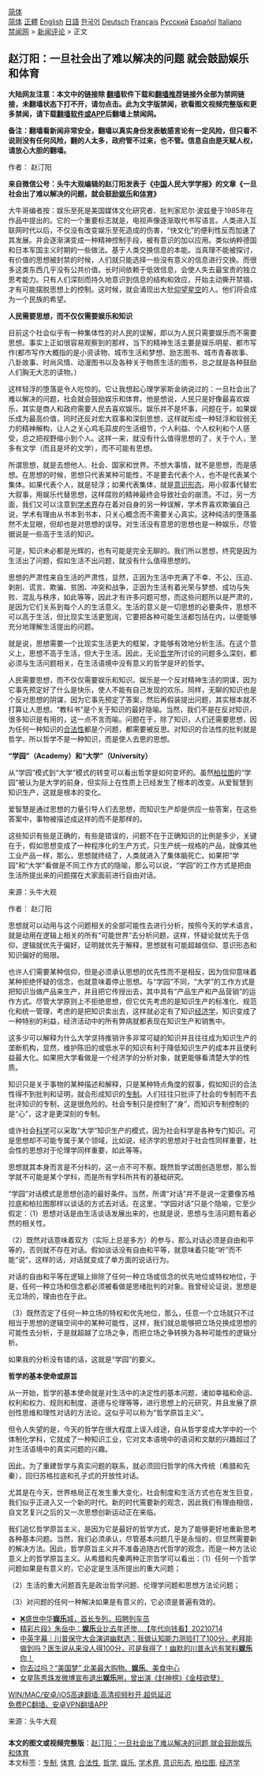  <!-- 面包屑导航 --> <div class="breadcrumb"><!-- GTranslate: https://gtranslate.io/ -->  <div class="switcher notranslate">  <div class="selected">  <a href="#" onclick="return false;"> 简体</a>  </div>  <div class="option">  <a href="https://www.bannedbook.org" onclick="doGTranslate('zh-CN|zh-CN');jQuery('div.switcher div.selected a').html(jQuery(this).html());return false;" title="简体中文" class="nturl selected"> 简体</a>  <a href="https://www.bannedbook.org/zh-tw/" onclick="doGTranslate('zh-CN|zh-TW');jQuery('div.switcher div.selected a').html(jQuery(this).html());return false;" title="繁體中文" class="nturl"> 正體</a>  <a href="https://www.bannedbook.org/en/" onclick="doGTranslate('zh-CN|en');jQuery('div.switcher div.selected a').html(jQuery(this).html());return false;" title="English" class="nturl"> English</a>  <a href="https://www.bannedbook.org/ja/" onclick="doGTranslate('zh-CN|ja');jQuery('div.switcher div.selected a').html(jQuery(this).html());return false;" title="日本語" class="nturl"> 日語</a>  <a href="https://www.bannedbook.org/ko/" onclick="doGTranslate('zh-CN|ko');jQuery('div.switcher div.selected a').html(jQuery(this).html());return false;" title="한국어" class="nturl"> 한국어</a>  <a href="https://www.bannedbook.org/de/" onclick="doGTranslate('zh-CN|de');jQuery('div.switcher div.selected a').html(jQuery(this).html());return false;" title="Deutsch" class="nturl"> Deutsch</a>  <a href="https://www.bannedbook.org/fr/" onclick="doGTranslate('zh-CN|fr');jQuery('div.switcher div.selected a').html(jQuery(this).html());return false;" title="Français" class="nturl"> Français</a>  <a href="https://www.bannedbook.org/ru/" onclick="doGTranslate('zh-CN|ru');jQuery('div.switcher div.selected a').html(jQuery(this).html());return false;" title="Русский" class="nturl"> Русский</a>  <a href="https://www.bannedbook.org/es/" onclick="doGTranslate('zh-CN|es');jQuery('div.switcher div.selected a').html(jQuery(this).html());return false;" title="Español" class="nturl"> Español</a>  <a href="https://www.bannedbook.org/it/" onclick="doGTranslate('zh-CN|it');jQuery('div.switcher div.selected a').html(jQuery(this).html());return false;" title="Italiano" class="nturl"> Italiano</a>  </div>  </div>      <div class='breadcrumb-sub'><!-- Breadcrumb NavXT 6.3.0 --> <a href="https://www.bannedbook.org/" class="home">禁闻网</a> &gt; <a href="https://www.bannedbook.org/bnews/comments/" class="category">新闻评论</a> &gt; 正文</div></div><h2>赵汀阳：一旦社会出了难以解决的问题 就会鼓励娱乐和体育</h2> <p class="notice"><b>大陆网友注意：本文中的链接除 <a href="https://github.com/bannedbook/fanqiang" >翻墙</a>软件下载和<a href="https://github.com/killgcd/justmysocks/blob/master/README.md">翻墙推荐</a>链接外全部为禁网链接，未翻墙状态下打不开，请勿点击。此为文字版禁闻，欲看图文视频完整版和更多禁闻，请下载<a href="https://github.com/bannedbook/fanqiang">翻墙软件或APP</a>后翻墙上禁闻网。</p><p>备注：翻墙看新闻非常安全，翻墙以真实身份发表敏感言论有一定风险，但只看不说则没有任何风险，翻的人太多，政府管不过来，也不管。信息自由是天赋人权，请放心大胆的翻墙。</b></p>  <div class="entry"> <p>作者： 赵汀阳</p> <p><strong>来自微信公号：头牛大观编辑的赵汀阳发表于《<span class='wp_keywordlink_affiliate'><a href="https://www.bannedbook.org/" title="中国" target="_blank">中国</a></span>人民大学学报》的文章《一旦社会出了难以解决的问题，就会鼓励<a href="https://www.bannedbook.org/bnews/tag/%e5%a8%b1%e4%b9%90/" class="st_tag internal_tag" rel="tag" title="标签 娱乐 下的日志">娱乐</a>和<a href="https://www.bannedbook.org/bnews/tag/%e4%bd%93%e8%82%b2/" class="st_tag internal_tag" rel="tag" title="标签 体育 下的日志">体育</a>》</strong></p> <p>大牛哥编者按：娱乐至死是美国媒体文化研究者、批判家尼尔&middot;波兹曼于1985年在作品中提出的。它的一个重要标志就是，电视声像逐渐取代书写语言。人类进入互联网时代以后，不仅没有改变娱乐至死造成的伤害，&ldquo;快文化&rdquo;的便利性反而加速了其发展。并会逐渐演变成一种精神控制手段，被有意识的加以应用。类似纳粹德国和日本军国主义时期的一些做法。基于人类交换信息的本能。当真理不能被探讨，有价值的思想被封禁的时候，人们就只能选择一些没有意义的信息进行交换。而很多这类东西几乎没有公共价值。长时间依赖于低效信息，会使人失去最宝贵的独立思考能力。只有人们深刻而持久地意识到信息的结构和效应，开始主动撕开禁锢，才有可能摆脱思想上的控制。这时候，就会涌现出大批<span class='wp_keywordlink'><a href="https://www.bannedbook.org/forum2/topic1098.html" title="何清漣等： 我們仍在仰望星空 （漓江出版社）" target="_blank">仰望星空</a></span>的人。他们将会成为一个民族的希望。</p> <p><strong>人民需要思想，而不仅仅需要娱乐和知识</strong></p> <p>目前这个社会似乎有一种集体性的对人民的误解，即以为人民只需要娱乐而不需要思想。事实上正如很容易观察到的那样，当下的精神生活主要是娱乐明星、都市写作(都市写作大概指的是小资读物、城市生活和梦想、励志图书、城市青春故事、八卦故事、时尚风情、动漫图书以及各种关于物质生活的图书，总之就是各种鼓励人们胸无大志的读物。）</p> <p>这样轻浮的堕落是令人吃惊的。它让我想起心理学家斯金纳说过的：一旦社会出了难以解决的问题，社会就会鼓励娱乐和体育。他是想说，人民只是好像最喜欢娱乐，其实是商人和政府需要人民去喜欢娱乐。娱乐并不是坏事，问题在于，如果娱乐成为最高价值，同时还反对宏大叙事和深刻思想，这样就形成一种轻浮和软弱无力的精神解构，让人之关心鸡毛蒜皮的生活细节，个人利益、个人权利和个人感受，总之把视野缩小到个人。这样一来，就没有什么值得思想的了，关于个人，至多有文学（而且是坏的文学），而不可能有思想。</p> <p>所谓思想，就是去想他人、社会、国家和世界。不想大事情，就不是思想，而是感想。在思想的时候，思想只代表某种可能性，不是要去代表个人，也不是代表某个集体。如果代表个人，就是轻浮；如果代表集体，就是<a href="https://www.bannedbook.org/bnews/tag/%E6%84%8F%E8%AF%86%E5%BD%A2%E6%80%81/" class="st_tag internal_tag" rel="tag" title="标签 意识形态 下的日志">意识形态</a>。用小叙事代替宏大叙事，用娱乐代替思想，这样腐败的精神最终会导致社会的崩溃。不过，另一方面，我们又可以注意到<a href="https://www.bannedbook.org/bnews/tag/%E5%AD%A6%E6%9C%AF%E7%95%8C/" class="st_tag internal_tag" rel="tag" title="标签 学术界 下的日志">学术界</a>存在着对自身的另一种误解，学术界喜欢欺骗自己说，学术有理由从书本到书本，只关心概念而不需要关心真实。这种纯洁的堕落虽然不太显眼，但却也是对思想的误导。对生活没有意思的思想也是一种娱乐，尽管据说是一些高于生活的知识。</p> <p>可是，知识未必都是光辉的，也有可能是完全无聊的。我们所以思想，终究是因为生活出了问题，假如生活不出问题，就没有什么值得思想的。</p> <p>思想的严肃性来自生活的严肃性，显然，正因为生活中充满了不幸、不公、压迫、剥削、谎言、欺骗、贫困、冲突和战争，正因为生活有着光荣与梦想、成功与失败、混乱与秩序，如此等等，因此才有许多问题可想，而这些问题所以是严肃的，是因为它们关系到每个人的生活意义。生活的意义是一切思想的必要条件，思想不可以高于生活，但比现实生活更宽阔，它要把各种可能生活都包括在内，以便能够充分地理解生活提出的问题。</p>  <p>就是说，思想需要一个比现实生活更大的框架，才能够有效地分析生活。在这个意义上，思想不高于生活，但大于生活。因此，无论<a href="https://www.bannedbook.org/bnews/tag/%E5%93%B2%E5%AD%A6/" class="st_tag internal_tag" rel="tag" title="标签 哲学 下的日志">哲学</a>所讨论的问题多么深刻，都必须与生活问题相关，在生活语境中没有意义的哲学是坏的哲学。</p> <p>人民需要思想，而不仅仅需要娱乐和知识。娱乐是一个反对精神生活的阴谋，因为它事先预定好了什么是快乐，使人不能有自己发现的欢乐。同样，无聊的知识也是个反对思想的阴谋，因为它事先预定了答案，然后再假装提出问题，其实根本就不打算让人思想。&ldquo;教科书&rdquo;是个关于知识的最好隐喻。当然，我们不是在反对知识，很多知识是有用的，这一点不言而喻。问题在于，除了知识，人们还需要思想，因为任何一种知识的<a href="https://www.bannedbook.org/bnews/tag/%E5%90%88%E6%B3%95%E6%80%A7/" class="st_tag internal_tag" rel="tag" title="标签 合法性 下的日志">合法性</a>都是个问题，都需要被反思。对知识的合法性的批判就是哲学，所以哲学不是一种知识，而是使人去思的思想。</p> <p><strong>&ldquo;学园&rdquo;（Academy）和&ldquo;大学&rdquo;（University）</strong></p> <p>从&ldquo;学园&rdquo;模式到&ldquo;大学&rdquo;模式的转变可以看出哲学是如何变坏的。虽然<a href="https://www.bannedbook.org/bnews/tag/%e6%9f%8f%e6%8b%89%e5%9b%be/" class="st_tag internal_tag" rel="tag" title="标签 柏拉图 下的日志">柏拉图</a>的&ldquo;学园&rdquo;被认为是大学的前身，但实际上在性质上已经发生了根本的改变。从爱智慧到知识生产，这就是根本的变化。</p> <p>爱智慧是通过思想的力量引导人们去思想，而知识生产却是供应一些答案，在这些答案中，事物被描述成这样的而不是那样的。</p> <p>这些知识有些是正确的，有些是错误的，问题不在于正确知识的比例是多少，关键在于，假如思想变成了一种程序化的生产方式，只生产统一规格的产品，就像其他工业产品一样，那么，思想就终结了，人类就进入了集体脑死亡。如果把&ldquo;学园&rdquo;和&ldquo;大学&rdquo;看做是不同工作方式的隐喻，那么可以说，&ldquo;学园&rdquo;的工作方式是把由生活所提出来的问题摆在大家面前进行自由对话。</p> <p><p> 来源：头牛大观 </p> <p>作者： 赵汀阳</p> <p>思想就可以动用与这个问题相关的全部可能性去进行分析，按照今天的学术语言，就是动用在逻辑上相关的所有&ldquo;可能世界&rdquo;去分析问题，这样，怀疑论就优先于信仰，逻辑就优先于偏好，证明就优先于解释，思想就有可能超越信仰、意识形态和知识偏好的局限。</p>  <p>也许人们需要某种信仰，但是必须承认思想的优先性而不是相反，因为信仰意味着某种拒绝怀疑的信念，也就意味着停止思想。与&ldquo;学园&rdquo;不同，&ldquo;大学&rdquo;的工作方式是把知识当做产品来生产，并且把它传授出去，其中具有&ldquo;产品生产和产品营销&rdquo;的运作方式。尽管大学原则上不拒绝思想，但它优先考虑的是知识生产的标准化、规范化和统一管理，考虑的是把知识卖出去，这样就必定有了知识<a href="https://www.bannedbook.org/bnews/tag/%E7%BB%8F%E6%B5%8E%E5%AD%A6/" class="st_tag internal_tag" rel="tag" title="标签 经济学 下的日志">经济学</a>，知识变成了一种特别的利益，经济活动中的所有弊病就都表现在知识生产和销售中。</p> <p>这多少可以解释为什么大学坚持推销许多非常可疑的知识并且往往成为知识生产的垄断机构，显然，维护陈旧的或低水平的知识有利于降低知识生产的成本并且使利益最大化。如果把大学看做是一个经济学的分析对象，就更能够看清楚大学的性质。</p> <p>知识只是关于事物的某种描述和解释，只是某种特点角度的叙事，假如知识的合法性得不到批判和证明，就会形成知识的<a href="https://www.bannedbook.org/bnews/tag/%E4%B8%93%E5%88%B6/" class="st_tag internal_tag" rel="tag" title="标签 专制 下的日志">专制</a>。人们往往只批评了社会的专制而不去批评知识的专制，这是很危险的。社会专制只是控制了&ldquo;身&rdquo;，而知识专制控制的是&ldquo;心&rdquo;，这才是更深刻的专制。</p> <p>或许社会<span class='wp_keywordlink'><a href="https://www.bannedbook.org/forum11/topic309.html" title="禁片：“科学”的棍子" target="_blank">科学</a></span>可以采取&ldquo;大学&rdquo;知识生产的模式，因为社会科学是各种专门知识。可是思想却不可能专属于某个领域，比如说，经济学的思想对于社会性同样重要，社会性的思想对于伦理学同样重要，如此等等。</p> <p>思想就其本身而言是不分科的，这一点不可不察。既然哲学试图创造思想，那么哲学就不可能是某个学科，而是所有学科所共有的基础研究。</p> <p>&ldquo;学园&rdquo;对话模式是思想创造的最好条件。当然，所谓&ldquo;对话&rdquo;并不是说一定要像苏格拉底和柏拉图那样以谈话的方式去对话。在这里，&ldquo;学园对话&rdquo;只是个隐喻，它至少假定：（1）思想对话是由生活谈话发展出来的，也就是说，思想与生活问题有着必然的相关性。</p> <p>（2）既然对话意味着双方（实际上总是多方）的参与，那么对话必须是自由和平等的，否则就不存在对话。假如谈话没有自由和平等，就意味着只能&ldquo;听&rdquo;而不能&ldquo;说&rdquo;，这样的话，对话就变成了单方面的说话行为。</p> <p>对话的自由和平等在逻辑上排除了任何一种立场或信念的优先地位或特权地位，于是，任何一种立场和信念都必须被看做是思绪批判的对象。我曾经论证说，思想是无立场的，理由也在于此。</p> <p>（3）既然否定了任何一种立场的特权和优先地位，那么，任意一个立场就只不过相当于思想的逻辑空间中的某种可能性，这样，我们就总能够把立场兑换成思想的可能性去分析，于是就超越了立场之争，而把立场之争转换为各种可能性的逻辑分析。</p>  <p>如果我的分析没有错的话，这就是&ldquo;学园&rdquo;的要义。</p> <p><strong>哲学的基本使命或原旨</strong></p> <p>从一开始，哲学的基本使命就是对生活中的决定性的基本问题，诸如幸福和命运、权利和权力、规则和制度、道德与伦理等等，进行思想上的元研究，并且发展了原创性思维和理性对话的方法论。这似乎可以称为&ldquo;哲学原旨主义&rdquo;。</p> <p>但令人失望的是，今天的哲学在很大程度上误入歧途，自从哲学变成大学中的一个体制化学科，它就成了一种知识工业，它对文本语境中的语词和文献的兴趣超过了对生活语境中的真实问题的兴趣。</p> <p>因此，为了重建哲学与真实问题的联系，就必须回归哲学的伟大传统（希腊和先秦），回归苏格拉底和孔子式的开放性对话。</p> <p>尤其是在今天，世界格局正在发生重大变化，社会制度和生活方式也在发生巨变，我们似乎正进入又一个新的时代。新的时代需要新的观念，因此我们有理由相信，自文艺复兴之后的又一次思想创新运动正在来临。</p> <p>我们追忆哲学原旨主义，是因为它是最好的哲学方式，是为了能够更好地重新思考各种基本问题。当然，我们必须承认，尽管基本问题几乎是永恒的，但显然需要新的解决方法。因此，哲学原旨主义并不准备追随古代哲学的观念，而是一种方法论意义上的哲学原旨主义。从希腊和先秦两种正宗哲学可以看出：（1）任何一个哲学问题如果是有意义的，它必定是生活所提出的重大问题；</p> <p>（2）生活的重大问题首先是政治哲学问题、伦理学问题和思想方法论问题；</p> <p>（3）对问题的任何一种解决如果是有意义的，它必须是普遍有效的。</p>  <ul class='op-related-articles' title='相关阅读'> <li><a href='https://www.bannedbook.org/bnews/bannedvideo/20210717/1589102.html' target='_blank'>❌盛世中华<b>娱乐</b>城，首长专列，招聘列车员</a></li> <li><a href='https://www.bannedbook.org/bnews/taiwannews/20210714/1587157.html' target='_blank'>精彩片段》朱岳中：<b>娱乐</b>业比去年还惨...【年代向钱看】20210714</a></li> <li><a href='https://www.bannedbook.org/bnews/bannedvideo/20210713/1585927.html' target='_blank'>中英字幕｜川普保守大会演讲幽默选：我做认知能力测验打了100分，老拜能做到吗？医生说从来没人得100分，可是我得了！幽默的川普永远有笑料<b>娱乐</b>你！</a></li> <li><a href='https://www.bannedbook.org/bnews/cnnews/20210703/1579330.html' target='_blank'>你去过吗？“美国梦” 北美最大购物、<b>娱乐</b>、美食中心</a></li> <li><a href='https://www.bannedbook.org/bnews/yule/20210625/1573777.html' target='_blank'>女星陈秀珠发微博宣布退出<b>娱乐</b>圈，曾出演《封神榜》《金枝欲孽》</a></li> </ul> <p class="texttj"> <a href="https://github.com/bannedbook/fanqiang/wiki/V2ray%E6%9C%BA%E5%9C%BA" target="_blank">WIN/MAC/安卓/iOS高速翻墙:高清视频秒开,超低延迟</a><br/> <a href="https://github.com/bannedbook/fanqiang/wiki/%E7%A6%81%E9%97%BB%E7%BD%91%E5%AE%89%E5%8D%93%E7%BF%BB%E5%A2%99%E6%96%B0%E9%97%BBAPP" target="_blank">免费PC翻墙、安卓VPN翻墙APP</a></p><p> 来源：头牛大观 </p><a name='sharetosocial'></a>  <div style="margin-bottom:5px;padding-bottom:5px;clear:both"> <div id="archive-pix-1" class="banner-ads"> <!-- AuctionX Display platform tag START --> <div id="26318x728x90x621x_ADSLOT2" clicktrack="%%CLICK_URL_ESC%%"></div> <!-- AuctionX Display platform tag END --> </div> <div id="archive-pix-2" class="banner-ads"> <!-- AuctionX Display platform tag START --> <div id="26315x300x250x621x_ADSLOT2" clicktrack="%%CLICK_URL_ESC%%"></div> <!-- AuctionX Display platform tag END --> </div> </div>    <div id="archive-pix-1" class="banner-ads"> <!-- AuctionX Display platform tag START --> <div id="26318x728x90x621x_ADSLOT3" clicktrack="%%CLICK_URL_ESC%%"></div> <!-- AuctionX Display platform tag END --> </div> <div><b>本文的图文或视频完整版</b>：<a href='https://www.bannedbook.org/bnews/comments/20210718/1589263.html'>赵汀阳：一旦社会出了难以解决的问题 就会鼓励娱乐和体育</a></div>  </div><!--END ENTRY--> <div class="postfooter"> <div>本文标签：<a href="https://www.bannedbook.org/bnews/tag/%E4%B8%93%E5%88%B6/" rel="tag">专制</a>, <a href="https://www.bannedbook.org/bnews/tag/%e4%bd%93%e8%82%b2/" rel="tag">体育</a>, <a href="https://www.bannedbook.org/bnews/tag/%E5%90%88%E6%B3%95%E6%80%A7/" rel="tag">合法性</a>, <a href="https://www.bannedbook.org/bnews/tag/%E5%93%B2%E5%AD%A6/" rel="tag">哲学</a>, <a href="https://www.bannedbook.org/bnews/tag/%e5%a8%b1%e4%b9%90/" rel="tag">娱乐</a>, <a href="https://www.bannedbook.org/bnews/tag/%E5%AD%A6%E6%9C%AF%E7%95%8C/" rel="tag">学术界</a>, <a href="https://www.bannedbook.org/bnews/tag/%E6%84%8F%E8%AF%86%E5%BD%A2%E6%80%81/" rel="tag">意识形态</a>, <a href="https://www.bannedbook.org/bnews/tag/%e6%9f%8f%e6%8b%89%e5%9b%be/" rel="tag">柏拉图</a>, <a href="https://www.bannedbook.org/bnews/tag/%E7%BB%8F%E6%B5%8E%E5%AD%A6/" rel="tag">经济学</a></div>  </div><!--END POSTFOOTER--> 
